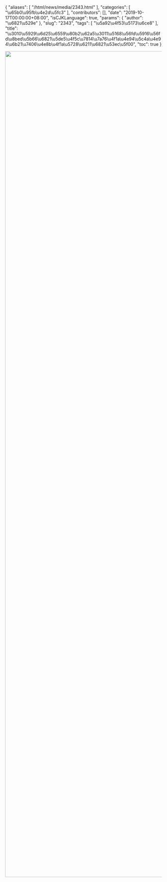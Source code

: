 {
    "aliases": [
        "/html/news/media/2343.html"
    ],
    "categories": [
        "\u65b0\u95fb\u4e2d\u5fc3"
    ],
    "contributors": [],
    "date": "2019-10-17T00:00:00+08:00",
    "isCJKLanguage": true,
    "params": {
        "author": "\u6821\u529e"
    },
    "slug": "2343",
    "tags": [
        "\u5a92\u4f53\u5173\u6ce8"
    ],
    "title": "\u3010\u5929\u6d25\u6559\u80b2\u62a5\u3011\u5168\u56fd\u5916\u56fd\u8bed\u5b66\u6821\u5de5\u4f5c\u7814\u7a76\u4f1a\u4e94\u5c4a\u4e94\u6b21\u7406\u4e8b\u4f1a\u5728\u6211\u6821\u53ec\u5f00",
    "toc": true
}



<img
    src="https://cdn.tfls.online/mirror/full/636222a2da8b681533a8de5ba59bd0017928e004.jpg"
    style="display:block;margin-left:auto;margin-right:auto;"
    decoding="async"
    fetchpriority="auto"
    loading="lazy"
    height="2655"
    width="3668"
/>



